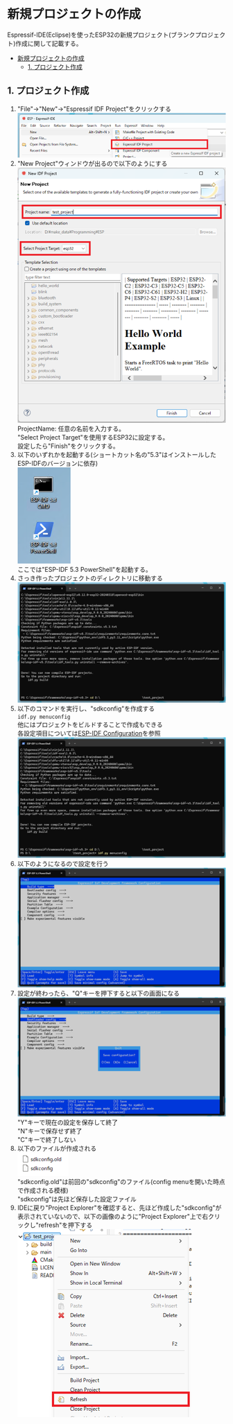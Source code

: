 # 新規プロジェクトの作成
Espressif-IDE(Eclipse)を使ったESP32の新規プロジェクト(ブランクプロジェクト)作成に関して記載する。

- [新規プロジェクトの作成](#新規プロジェクトの作成)
  - [1. プロジェクト作成](#1-プロジェクト作成)


## 1. プロジェクト作成
1. "File"→"New"→"Espressif IDF Project"をクリックする\
![alt](../image/start/1-project-new_project.png)
1. "New Project"ウィンドウが出るので以下のようにする\
![alt](../image/start/2-project-new-project-config.png)\
ProjectName: 任意の名前を入力する。\
"Select Project Target"を使用するESP32に設定する。\
設定したら"Finish"をクリックする。
1. 以下のいずれかを起動する(ショートカット名の"5.3"はインストールしたESP-IDFのバージョンに依存)\
![alt](../image/start/3-project-run-prompt.png)\
ここでは"ESP-IDF 5.3 PowerShell"を起動する。
1. さっき作ったプロジェクトのディレクトリに移動する\
![alt](../image/start/4-project-prompt.png)
1. 以下のコマンドを実行し、"sdkconfig"を作成する\
`idf.py menuconfig`\
他にはプロジェクトをビルドすることで作成もできる\
各設定項目については[ESP-IDF Configuration](../docs/sdkconfig-top.md)を参照
![alt](../image/start/5-project-run-menuconfig.png)
1. 以下のようになるので設定を行う\
![alt](../image/start/6-project-config-menu.png)
1. 設定が終わったら、"Q"キーを押下すると以下の画面になる\
![alt](../image/start/7-project-config-menu-quit.png)\
"Y"キーで現在の設定を保存して終了\
"N"キーで保存せず終了\
"C"キーで終了しない
1. 以下のファイルが作成される\
![alt](../image/start/8-project-make-sdkconfig.png)\
"sdkconfig.old"は前回の"sdkconfig"のファイル(config menuを開いた時点で作成される模様)\
"sdkconfig"は先ほど保存した設定ファイル
1. IDEに戻り"Project Explorer"を確認すると、先ほど作成した"sdkconfig"が表示されていないので、以下の画像のように"Project Explorer"上で右クリックし"refresh"を押下する\
![alt](../image/start/9-project-refresh.png)
